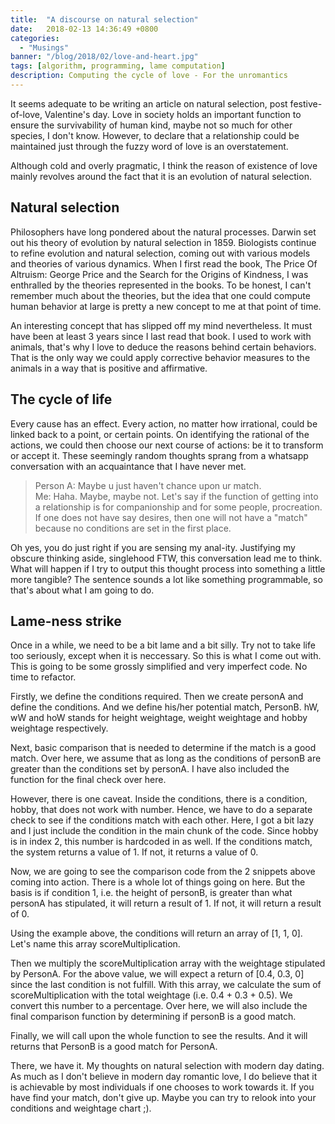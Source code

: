 ```yaml
---
title:  "A discourse on natural selection"
date:   2018-02-13 14:36:49 +0800
categories:
  - "Musings"
banner: "/blog/2018/02/love-and-heart.jpg"
tags: [algorithm, programming, lame computation]
description: Computing the cycle of love - For the unromantics
---
```


It seems adequate to be writing an article on natural selection, post festive-of-love, Valentine's day. Love in society holds an important function to ensure the survivability of human kind, maybe not so much for other species, I don't know. However, to declare that a relationship could be maintained just through the fuzzy word of love is an overstatement.

Although cold and overly pragmatic, I think the reason of existence of love mainly revolves around the fact that it is an evolution of natural selection.

## Natural selection
Philosophers have long pondered about the natural processes. Darwin set out his theory of evolution by natural selection in 1859. Biologists continue to refine evolution and natural selection, coming out with various models and theories of various dynamics. When I first read the book, The Price Of Altruism: George Price and the Search for the Origins of Kindness, I was enthralled by the theories represented in the books. To be honest, I can't remember much about the theories, but the idea that one could compute human behavior at large is pretty a new concept to me at that point of time.

An interesting concept that has slipped off my mind nevertheless. It must have been at least 3 years since I last read that book. I used to work with animals, that's why I love to deduce the reasons behind certain behaviors. That is the only way we could apply corrective behavior measures to the animals in a way that is positive and affirmative.

## The cycle of life
Every cause has an effect. Every action, no matter how irrational, could be linked back to a point, or certain points. On identifying the rational of the actions, we could then choose our next course of actions: be it to transform or accept it. These seemingly random thoughts sprang from a whatsapp conversation with an acquaintance that I have never met.

<blockquote>
Person A: Maybe u just haven't chance upon ur match.<br/>
Me: Haha. Maybe, maybe not. Let's say if the function of getting into a relationship is for companionship and for some people, procreation. If one does not have say desires, then one will not have a "match" because no conditions are set in the first place.
</blockquote>

Oh yes, you do just right if you are sensing my anal-ity. Justifying my obscure thinking aside, singlehood FTW, this conversation lead me to think. What will happen if I try to output this thought process into something a little more tangible? The sentence sounds a lot like something programmable, so that's about what I am going to do.

## Lame-ness strike
Once in a while, we need to be a bit lame and a bit silly. Try not to take life too seriously, except when it is neccessary. So this is what I come out with. This is going to be some grossly simplified and very imperfect code. No time to refactor.

Firstly, we define the conditions required. Then we create personA and define the conditions. And we define his/her potential match, PersonB. hW, wW and hoW stands for height weightage, weight weightage and hobby weightage respectively.
<script src="https://gist.github.com/wing-puah/7e70abb1edce6b615827158d0f3fbf94.js?file=define-condition"></script>

Next, basic comparison that is needed to determine if the match is a good match. Over here, we assume that as long as the conditions of personB are greater than the conditions set by personA. I have also included the function for the final check over here.
<script src="https://gist.github.com/wing-puah/7e70abb1edce6b615827158d0f3fbf94.js?file=add-basic-comparison"></script>

However, there is one caveat. Inside the conditions, there is a condition, hobby, that does not work with number. Hence, we have to do a separate check to see if the conditions match with each other. Here, I got a bit lazy and I just include the condition in the main chunk of the code. Since hobby is in index 2, this number is hardcoded in as well. If the conditions match, the system returns a value of 1. If not, it returns a value of 0.
<script src="https://gist.github.com/wing-puah/7e70abb1edce6b615827158d0f3fbf94.js?file=check-hobby-match"></script>

Now, we are going to see the comparison code from the 2 snippets above coming into action. There is a whole lot of things going on here. But the basis is if condition 1, i.e. the height of personB, is greater than what personA has stipulated, it will return a result of 1. If not, it will return a result of 0.

Using the example above, the conditions will return an array of [1, 1, 0]. Let's name this array scoreMultiplication.

Then we multiply the scoreMultiplication array with the weightage stipulated by PersonA. For the above value, we will expect a return of [0.4, 0.3, 0] since the last condition is not fulfill. With this array, we calculate the sum of scoreMultiplication with the total weightage (i.e. 0.4 + 0.3 + 0.5). We convert this number to a percentage. Over here, we will also include the final comparison function by determining if personB is a good match.
<script src="https://gist.github.com/wing-puah/7e70abb1edce6b615827158d0f3fbf94.js?file=calculate-score"></script>

Finally, we will call upon the whole function to see the results. And it will returns that PersonB is a good match for PersonA.
<script src="https://gist.github.com/wing-puah/7e70abb1edce6b615827158d0f3fbf94.js?file=display-results"></script>

There, we have it. My thoughts on natural selection with modern day dating. As much as I don't believe in modern day romantic love, I do believe that it is achievable by most individuals if one chooses to work towards it. If you have find your match, don't give up. Maybe you can try to relook into your conditions and weightage chart ;).
